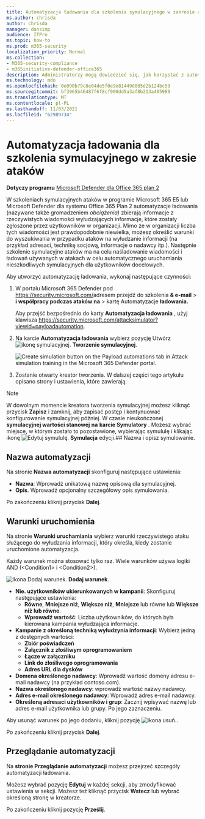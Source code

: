 ```yaml
---
title: Automatyzacja ładowania dla szkolenia symulacyjnego w zakresie ataków
ms.author: chrisda
author: chrisda
manager: dansimp
audience: ITPro
ms.topic: how-to
ms.prod: m365-security
localization_priority: Normal
ms.collection:
- M365-security-compliance
- m365initiative-defender-office365
description: Administratorzy mogą dowiedzieć się, jak korzystać z automatyzacji ładowania (zbierania zbiorów zbiorów danych) do zbierania i uruchamiania zautomatyzowanych symulacyjnych szkoleń symulacyjnych ataków w programie Microsoft Defender dla programu Office 365 Plan 2.
ms.technology: mdo
ms.openlocfilehash: 0e090b79c8e04de5f0e9e81449d805d2b124bc59
ms.sourcegitcommit: bf3965b46487f6f8cf900dd9a3af8b213a405989
ms.translationtype: MT
ms.contentlocale: pl-PL
ms.lasthandoff: 11/03/2021
ms.locfileid: "62989734"
---
```

# <a name="payload-automations-for-attack-simulation-training"></a>Automatyzacja ładowania dla szkolenia symulacyjnego w zakresie ataków

**Dotyczy programu** [Microsoft Defender dla Office 365 plan 2](defender-for-office-365.md)

W szkoleniach symulacyjnych ataków w programie Microsoft 365 E5 lub Microsoft Defender dla systemu Office 365 Plan 2 automatyzacje ładowania (nazywane także gromadzeniem _obciążenia)_ zbierają informacje z rzeczywistych wiadomości wyłudzających informacje, które zostały zgłoszone przez użytkowników w organizacji. Mimo że w organizacji liczba tych wiadomości jest prawdopodobnie niewielka, możesz określić warunki do wyszukiwania w przypadku ataków na wyłudzanie informacji (na przykład adresaci, technikę socjową, informacje o nadawcy itp.). Następnie szkolenie symulacyjne ataków ma na celu naśladowanie wiadomości i ładowań używanych w atakach w celu automatycznego uruchamiania nieszkodliwych symulacyjnych dla użytkowników docelowych.

Aby utworzyć automatyzację ładowania, wykonaj następujące czynności:

1. W portalu Microsoft 365 Defender pod <https://security.microsoft.com/>adresem przejdź do szkolenia **& e-mail** \> **i współpracy podczas ataków na** \> kartę Automatyzacje **ładowania.**

   Aby przejść bezpośrednio do karty **Automatyzacja ładowania** , użyj klawisza <https://security.microsoft.com/attacksimulator?viewid=payloadautomation>.

2. Na karcie **Automatyzacja ładowania** wybierz pozycję Utwórz ![ikonę symulacyjnej.](../../media/m365-cc-sc-create-icon.png) **Tworzenie symulacyjnej**.

   ![Create simulation button on the Payload automations tab in Attack simulation training in the Microsoft 365 Defender portal.](../../media/attack-sim-training-sim-automations-create.png)

3. Zostanie otwarty kreator tworzenia. W dalszej części tego artykułu opisano strony i ustawienia, które zawierają.

> [!NOTE]
> W dowolnym momencie kreatora tworzenia symulacyjnej możesz kliknąć przycisk **Zapisz** i zamknij, aby zapisać postęp i kontynuować konfigurowanie symulacyjnej później. W czasie nieukończonej **symulacyjnej wartości stanowej** **na** **karcie Symulatory** . Możesz wybrać miejsce, w którym zostało to pozostawione, wybierając symululę i klikając ikonę ![Edytuj symululę.](../../media/m365-cc-sc-edit-icon.png) **Symulacja** edycji.## Nazwa i opisz symulowanie.

## <a name="automation-name"></a>Nazwa automatyzacji

Na stronie **Nazwa automatyzacji** skonfiguruj następujące ustawienia:

- **Nazwa**: Wprowadź unikatową nazwę opisową dla symulacyjnej.
- **Opis**. Wprowadź opcjonalny szczegółowy opis symulowania.

Po zakończeniu kliknij przycisk **Dalej**.

## <a name="run-conditions"></a>Warunki uruchomienia

Na stronie **Warunki uruchamiania** wybierz warunki rzeczywistego ataku służącego do wyłudzania informacji, który określa, kiedy zostanie uruchomione automatyzacja.

Każdy warunek można stosować tylko raz. Wiele warunków używa logiki AND (\<Condition1\> i \<Condition2\>).

![Ikona Dodaj warunek.](../../media/m365-cc-sc-create-icon.png) **Dodaj warunek**.

- **Nie. użytkowników ukierunkowanych w kampanii**: Skonfiguruj następujące ustawienia:
  - **Równe**, **Mniejsze niż**, **Większe niż**, **Mniejsze** lub równe lub **Większe niż lub równe**.
  - **Wprowadź wartość**: Liczba użytkowników, do których była kierowana kampania wyłudzająca informacje.
- **Kampanie z określoną techniką wyłudzynia informacji**: Wybierz jedną z dostępnych wartości:
  - **Zbiór poświadczeń**
  - **Załącznik z złośliwym oprogramowaniem**
  - **Łącze w załączniku**
  - **Link do złośliwego oprogramowania**
  - **Adres URL dla dysków**
- **Domena określonego nadawcy**: Wprowadź wartość domeny adresu e-mail nadawcy (na przykład contoso.com).
- **Nazwa określonego nadawcy**: wprowadź wartość nazwy nadawcy.
- **Adres e-mail określonego nadawcy**: Wprowadź adres e-mail nadawcy.
- **Określoną adresaci użytkowników i grup**: Zacznij wpisywać nazwę lub adres e-mail użytkownika lub grupy. Po jego zaznaczeniu.

Aby usunąć warunek po jego dodaniu, kliknij pozycję ![Ikona usuń.](../../media/m365-cc-sc-delete-icon.png).

Po zakończeniu kliknij przycisk **Dalej**.

## <a name="review-automation"></a>Przeglądanie automatyzacji

Na **stronie Przeglądanie automatyzacji** możesz przejrzeć szczegóły automatyzacji ładowania.

Możesz wybrać pozycję **Edytuj** w każdej sekcji, aby zmodyfikować ustawienia w sekcji. Możesz też kliknąć przycisk **Wstecz** lub wybrać określoną stronę w kreatorze.

Po zakończeniu kliknij pozycję **Prześlij**.
